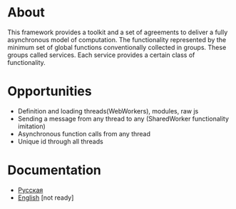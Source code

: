 # About
This framework provides a toolkit and a set of agreements to deliver a fully asynchronous model of computation. The functionality represented by the minimum set of global functions conventionally collected in groups. These groups called services. Each service provides a certain class of functionality.

# Opportunities
* Definition and loading threads(WebWorkers), modules, raw js
* Sending a message from any thread to any (SharedWorker functionality imitation)
* Asynchronous function calls from any thread
* Unique id through all threads

# Documentation
* [Русская](./docs/rus/index.md)
* [English](./docs/eng/index.md) [not ready]
